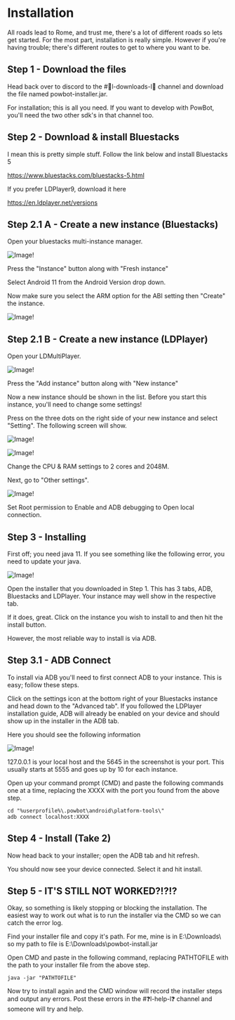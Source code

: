 # Installation

All roads lead to Rome, and trust me, there's a lot of different roads so lets get started. For the most part, installation is really simple.
However if you're having trouble; there's different routes to get to where you want to be. 

## Step 1 - Download the files

Head back over to discord to the #📎l-downloads-l📎 channel and download the file named powbot-installer.jar.

For installation; this is all you need. If you want to develop with PowBot, you'll need the two other sdk's in that channel too.

## Step 2 - Download & install Bluestacks

I mean this is pretty simple stuff. Follow the link below and install Bluestacks 5

https://www.bluestacks.com/bluestacks-5.html

If you prefer LDPlayer9, download it here

https://en.ldplayer.net/versions

## Step 2.1 A - Create a new instance (Bluestacks)

Open your bluestacks multi-instance manager.

![Image!](https://imgur.com/zWHVrsP.png)

Press the "Instance" button along with "Fresh instance"

Select Android 11 from the Android Version drop down.

Now make sure you select the ARM option for the ABI setting then "Create" the instance.

![Image!](https://i.imgur.com/kr0B0yj.png)

## Step 2.1 B - Create a new instance (LDPlayer)

Open your LDMultiPlayer.

![Image!](https://i.imgur.com/KcHTyKF.png)

Press the "Add instance" button along with "New instance"

Now a new instance should be shown in the list. Before you start this instance, you'll need to change some settings!

Press on the three dots on the right side of your new instance and select "Setting". The following screen will show.

![Image!](https://i.imgur.com/fCSkrsD.png)

![Image!](https://i.imgur.com/TWjGNiz.png)

Change the CPU & RAM settings to 2 cores and 2048M.

Next, go to "Other settings".

![Image!](https://i.imgur.com/tBbqlIb.png)

Set Root permission to Enable and ADB debugging to Open local connection.


## Step 3 - Installing

First off; you need java 11. If you see something like the following error, you need to update your java.

![Image!](https://cdn.discordapp.com/attachments/341039694362050563/1016026416162283611/Screenshot_2022-09-04_124550.png)

Open the installer that you downloaded in Step 1. This has 3 tabs, ADB, Bluestacks and LDPlayer. Your instance may well show in the respective tab.

If it does, great. Click on the instance you wish to install to and then hit the install button.

However, the most reliable way to install is via ADB.

## Step 3.1 - ADB Connect

To install via ADB you'll need to first connect ADB to your instance. This is easy; follow these steps.

Click on the settings icon at the bottom right of your Bluestacks instance and head down to the "Advanced tab". If you followed the LDPlayer installation guide, ADB will already be enabled on your device and should show up in the installer in the ADB tab.

Here you should see the following information

![Image!](https://i.imgur.com/fU7i672.jpg)

127.0.0.1 is your local host and the 5645 in the screenshot is your port. This usually starts at 5555 and goes up by 10 for each instance.

Open up your command prompt (CMD) and paste the following commands one at a time, replacing the XXXX with the port you found from the above step.

```
cd "%userprofile%\.powbot\android\platform-tools\"
adb connect localhost:XXXX
```

## Step 4 - Install (Take 2)

Now head back to your installer; open the ADB tab and hit refresh. 

You should now see your device connected. Select it and hit install.

## Step 5 - IT'S STILL NOT WORKED?!?!?

Okay, so something is likely stopping or blocking the installation. The easiest way to work out what is to run the installer
via the CMD so we can catch the error log.

Find your installer file and copy it's path. For me, mine is in E:\Downloads\ so my path to file is E:\Downloads\powbot-install.jar

Open CMD and paste in the following command, replacing PATHTOFILE with the path to your installer file from the above step.

```
java -jar "PATHTOFILE"
```

Now try to install again and the CMD window will record the installer steps and output any errors. Post these errors in the #❓l-help-l❓ channel and someone will try and help.